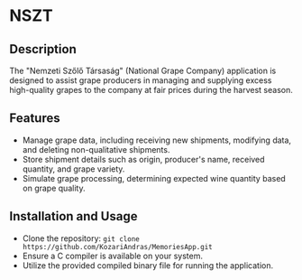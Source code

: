 # NSZT

## Description
The "Nemzeti Szőlő Társaság" (National Grape Company) application is designed to assist grape producers in managing and supplying excess high-quality grapes to the company at fair prices during the harvest season. 

## Features
- Manage grape data, including receiving new shipments, modifying data, and deleting non-qualitative shipments.
- Store shipment details such as origin, producer's name, received quantity, and grape variety.
- Simulate grape processing, determining expected wine quantity based on grape quality.

## Installation and Usage
- Clone the repository: `git clone https://github.com/KozariAndras/MemoriesApp.git`
- Ensure a C compiler is available on your system.
- Utilize the provided compiled binary file for running the application.